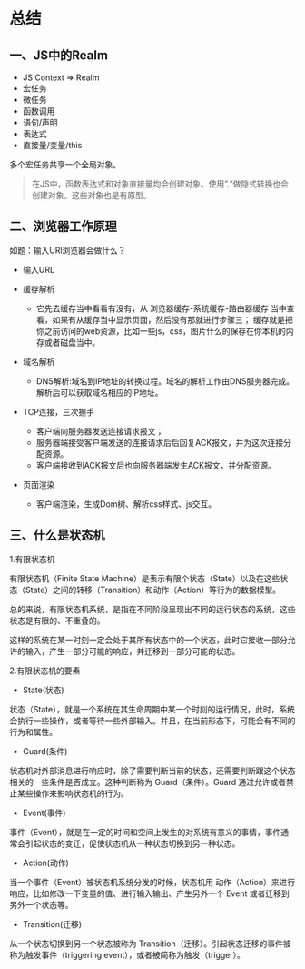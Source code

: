 # 总结
## 一、JS中的Realm
- JS Context => Realm
- 宏任务
- 微任务
- 函数调用
- 语句/声明
- 表达式
- 直接量/变量/this

多个宏任务共享一个全局对象。

> 在JS中，函数表达式和对象直接量均会创建对象。使用”.“做隐式转换也会创建对象。这些对象也是有原型。

## 二、浏览器工作原理
如题：输入URl浏览器会做什么？

- 输入URL
- 缓存解析
  - 它先去缓存当中看看有没有，从 浏览器缓存-系统缓存-路由器缓存 当中查看，如果有从缓存当中显示页面，然后没有那就进行步骤三； 缓存就是把你之前访问的web资源，比如一些js，css，图片什么的保存在你本机的内存或者磁盘当中。

- 域名解析
  - DNS解析:域名到IP地址的转换过程。域名的解析工作由DNS服务器完成。解析后可以获取域名相应的IP地址。

- TCP连接，三次握手

  - 客户端向服务器发送连接请求报文；
  - 服务器端接受客户端发送的连接请求后后回复ACK报文，并为这次连接分配资源。
  - 客户端接收到ACK报文后也向服务器端发生ACK报文，并分配资源。
- 页面渲染
  - 客户端渲染，生成Dom树、解析css样式、js交互。

## 三、什么是状态机

1.有限状态机

有限状态机（Finite State Machine）是表示有限个状态（State）以及在这些状态（State）之间的转移（Transition）和动作（Action）等行为的数据模型。

总的来说，有限状态机系统，是指在不同阶段呈现出不同的运行状态的系统，这些状态是有限的、不重叠的。

这样的系统在某一时刻一定会处于其所有状态中的一个状态，此时它接收一部分允许的输入，产生一部分可能的响应，并迁移到一部分可能的状态。

2.有限状态机的要素

- State(状态)

状态（State），就是一个系统在其生命周期中某一个时刻的运行情况，此时，系统会执行一些操作，或者等待一些外部输入。并且，在当前形态下，可能会有不同的行为和属性。

- Guard(条件)

状态机对外部消息进行响应时，除了需要判断当前的状态，还需要判断跟这个状态相关的一些条件是否成立。这种判断称为 Guard（条件）。Guard 通过允许或者禁止某些操作来影响状态机的行为。

- Event(事件)

事件（Event），就是在一定的时间和空间上发生的对系统有意义的事情，事件通常会引起状态的变迁，促使状态机从一种状态切换到另一种状态。

- Action(动作)

当一个事件（Event）被状态机系统分发的时候，状态机用 动作（Action）来进行响应，比如修改一下变量的值、进行输入输出、产生另外一个 Event 或者迁移到另外一个状态等。

- Transition(迁移)

从一个状态切换到另一个状态被称为 Transition（迁移）。引起状态迁移的事件被称为触发事件（triggering event），或者被简称为触发（trigger）。